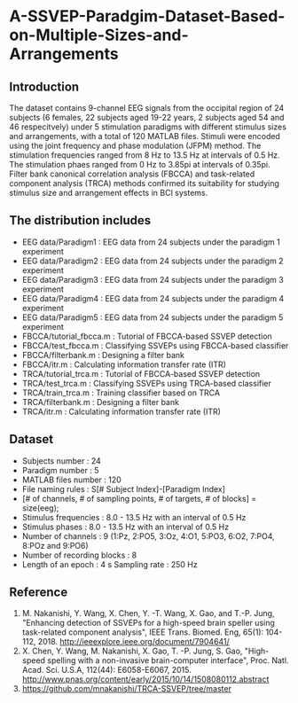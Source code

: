 # A-SSVEP-Paradgim-Dataset-Based-on-Multiple-Sizes-and-Arrangements

## Introduction
The dataset contains 9-channel EEG signals from the occipital region of 24 subjects (6 females, 22 subjects aged 19-22 years, 2 subjects aged 54 and 46 respecitvely) under 5 stimulation paradigms with different stimulus sizes and arrangements, with a total of 120 MATLAB files. Stimuli were encoded using the joint frequency and phase modulation (JFPM) method. The stimulation frequencies ranged from 8 Hz to 13.5 Hz at intervals of 0.5 Hz. The stimulation phaes ranged from 0 Hz to 3.85pi at intervals of 0.35pi. 
Filter bank canonical correlation analysis (FBCCA) and task-related component analysis (TRCA) methods confirmed its suitability for studying stimulus size and arrangement effects in BCI systems.
## The distribution includes
* EEG data/Paradigm1 : EEG data from 24 subjects under the paradigm 1 experiment  
* EEG data/Paradigm2 : EEG data from 24 subjects under the paradigm 2 experiment
* EEG data/Paradigm3 : EEG data from 24 subjects under the paradigm 3 experiment
* EEG data/Paradigm4 : EEG data from 24 subjects under the paradigm 4 experiment
* EEG data/Paradigm5 : EEG data from 24 subjects under the paradigm 5 experiment
* FBCCA/tutorial_fbcca.m : Tutorial of FBCCA-based SSVEP detection
* FBCCA/test_fbcca.m : Classifying SSVEPs using FBCCA-based classifier
* FBCCA/filterbank.m : Designing a filter bank
* FBCCA/itr.m : Calculating information transfer rate (ITR)
* TRCA/tutorial_trca.m : Tutorial of FBCCA-based SSVEP detection
* TRCA/test_trca.m : Classifying SSVEPs using TRCA-based classifier
* TRCA/train_trca.m : Training classifier based on TRCA
* TRCA/filterbank.m : Designing a filter bank
* TRCA/itr.m : Calculating information transfer rate (ITR)

## Dataset
* Subjects number : 24
* Paradigm number : 5
* MATLAB files number : 120
* File naming rules : S[# Subject Index]-[Paradigm Index]
* [# of channels, # of sampling points, # of targets,  # of blocks] = size(eeg);
* Stimulus frequencies : 8.0 - 13.5 Hz with an interval of 0.5 Hz
* Stimulus phases : 8.0 - 13.5 Hz with an interval of 0.5 Hz
* Number of channels : 9 (1:Pz, 2:PO5, 3:Oz, 4:O1, 5:PO3, 6:O2, 7:PO4, 8:POz and 9:PO6)
* Number of recording blocks : 8
* Length of an epoch : 4 s
Sampling rate : 250 Hz
## Reference
1. M. Nakanishi, Y. Wang, X. Chen, Y. -T. Wang, X. Gao, and T.-P. Jung, "Enhancing detection of SSVEPs for a high-speed brain speller using task-related component analysis", IEEE Trans. Biomed. Eng, 65(1): 104-112, 2018. http://ieeexplore.ieee.org/document/7904641/
2. X. Chen, Y. Wang, M. Nakanishi, X. Gao, T. -P. Jung, S. Gao, "High-speed spelling with a non-invasive brain-computer interface", Proc. Natl. Acad. Sci. U.S.A, 112(44): E6058-E6067, 2015. http://www.pnas.org/content/early/2015/10/14/1508080112.abstract
3. https://github.com/mnakanishi/TRCA-SSVEP/tree/master
